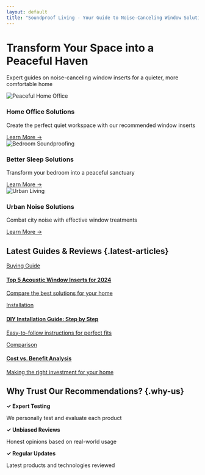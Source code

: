 ```yaml
---
layout: default
title: "Soundproof Living - Your Guide to Noise-Canceling Window Solutions"
---
```


<link rel="stylesheet" href="../styles/home.css" />

<div class="hero-section">
  <h1>Transform Your Space into a Peaceful Haven</h1>
  <p class="subtitle">Expert guides on noise-canceling window inserts for a quieter, more comfortable home</p>
</div>

<div class="features-grid">
  <div class="feature-card">
    <img src="https://images.unsplash.com/photo-1516455590571-18256e5bb9ff?auto=format&fit=crop&w=800" alt="Peaceful Home Office" />
    <h3>Home Office Solutions</h3>
    <p>Create the perfect quiet workspace with our recommended window inserts</p>
    <a href="/articles/home-office-solutions" class="read-more">Learn More →</a>
  </div>

  <div class="feature-card">
    <img src="https://images.unsplash.com/photo-1560185007-c5ca9d2c014d?auto=format&fit=crop&w=800" alt="Bedroom Soundproofing" />
    <h3>Better Sleep Solutions</h3>
    <p>Transform your bedroom into a peaceful sanctuary</p>
    <a href="/articles/bedroom-soundproofing" class="read-more">Learn More →</a>
  </div>

  <div class="feature-card">
    <img src="https://images.unsplash.com/photo-1527359443443-84a48aec73d2?auto=format&fit=crop&w=800" alt="Urban Living" />
    <h3>Urban Noise Solutions</h3>
    <p>Combat city noise with effective window treatments</p>
    <a href="/articles/urban-solutions" class="read-more">Learn More →</a>
  </div>
</div>

## Latest Guides & Reviews {.latest-articles}

<div class="article-grid">
  <a href="/articles/best-acoustic-window-inserts-2024" class="article-card">
    <span class="tag">Buying Guide</span>
    <h4>Top 5 Acoustic Window Inserts for 2024</h4>
    <p>Compare the best solutions for your home</p>
  </a>

  <a href="/articles/diy-installation-guide" class="article-card">
    <span class="tag">Installation</span>
    <h4>DIY Installation Guide: Step by Step</h4>
    <p>Easy-to-follow instructions for perfect fits</p>
  </a>

  <a href="/articles/cost-comparison" class="article-card">
    <span class="tag">Comparison</span>
    <h4>Cost vs. Benefit Analysis</h4>
    <p>Making the right investment for your home</p>
  </a>
</div>

## Why Trust Our Recommendations? {.why-us}

<div class="trust-points">
  <div class="trust-item">
    <strong>✓ Expert Testing</strong>
    <p>We personally test and evaluate each product</p>
  </div>
  <div class="trust-item">
    <strong>✓ Unbiased Reviews</strong>
    <p>Honest opinions based on real-world usage</p>
  </div>
  <div class="trust-item">
    <strong>✓ Regular Updates</strong>
    <p>Latest products and technologies reviewed</p>
  </div>
</div>
